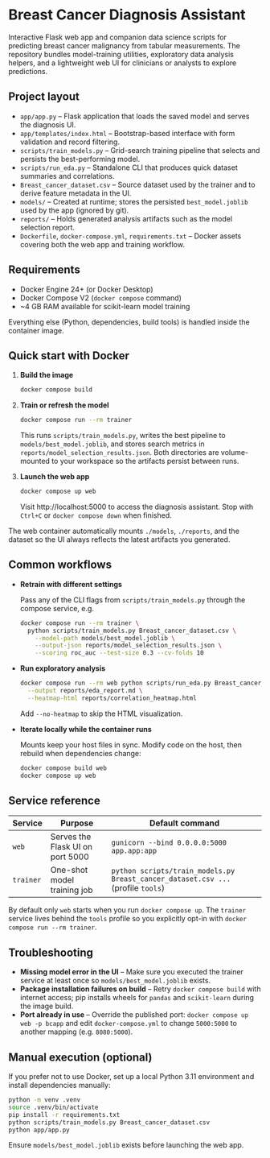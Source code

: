 # Breast Cancer Diagnosis Assistant

Interactive Flask web app and companion data science scripts for predicting breast cancer malignancy from tabular measurements. The repository bundles
model-training utilities, exploratory data analysis helpers, and a lightweight web UI for clinicians or analysts to explore predictions.

## Project layout

- `app/app.py` – Flask application that loads the saved model and serves the diagnosis UI.
- `app/templates/index.html` – Bootstrap-based interface with form validation and record filtering.
- `scripts/train_models.py` – Grid-search training pipeline that selects and persists the best-performing model.
- `scripts/run_eda.py` – Standalone CLI that produces quick dataset summaries and correlations.
- `Breast_cancer_dataset.csv` – Source dataset used by the trainer and to derive feature metadata in the UI.
- `models/` – Created at runtime; stores the persisted `best_model.joblib` used by the app (ignored by git).
- `reports/` – Holds generated analysis artifacts such as the model selection report.
- `Dockerfile`, `docker-compose.yml`, `requirements.txt` – Docker assets covering both the web app and training workflow.

## Requirements

- Docker Engine 24+ (or Docker Desktop)
- Docker Compose V2 (`docker compose` command)
- ~4 GB RAM available for scikit-learn model training

Everything else (Python, dependencies, build tools) is handled inside the container image.

## Quick start with Docker

1. **Build the image**

   ```bash
   docker compose build
   ```

2. **Train or refresh the model**

   ```bash
   docker compose run --rm trainer
   ```

   This runs `scripts/train_models.py`, writes the best pipeline to `models/best_model.joblib`, and stores search metrics in `reports/model_selection_results.json`. Both directories are volume-mounted to your workspace so the artifacts persist between runs.

3. **Launch the web app**

   ```bash
   docker compose up web
   ```

   Visit http://localhost:5000 to access the diagnosis assistant. Stop with `Ctrl+C` or `docker compose down` when finished.

The web container automatically mounts `./models`, `./reports`, and the dataset so the UI always reflects the latest artifacts you generated.

## Common workflows

- **Retrain with different settings**

  Pass any of the CLI flags from `scripts/train_models.py` through the compose service, e.g.

  ```bash
  docker compose run --rm trainer \
    python scripts/train_models.py Breast_cancer_dataset.csv \
      --model-path models/best_model.joblib \
      --output-json reports/model_selection_results.json \
      --scoring roc_auc --test-size 0.3 --cv-folds 10
  ```

- **Run exploratory analysis**

  ```bash
  docker compose run --rm web python scripts/run_eda.py Breast_cancer_dataset.csv \
    --output reports/eda_report.md \
    --heatmap-html reports/correlation_heatmap.html
  ```

  Add `--no-heatmap` to skip the HTML visualization.

- **Iterate locally while the container runs**

  Mounts keep your host files in sync. Modify code on the host, then rebuild when dependencies change:

  ```bash
  docker compose build web
  docker compose up web
  ```

## Service reference

| Service  | Purpose                         | Default command                                                                 |
|----------|---------------------------------|----------------------------------------------------------------------------------|
| `web`    | Serves the Flask UI on port 5000 | `gunicorn --bind 0.0.0.0:5000 app.app:app`                                       |
| `trainer`| One-shot model training job      | `python scripts/train_models.py Breast_cancer_dataset.csv ...` (profile `tools`) |

By default only `web` starts when you run `docker compose up`. The `trainer` service lives behind the `tools` profile so you explicitly opt-in with `docker compose run --rm trainer`.

## Troubleshooting

- **Missing model error in the UI** – Make sure you executed the trainer service at least once so `models/best_model.joblib` exists.
- **Package installation failures on build** – Retry `docker compose build` with internet access; pip installs wheels for `pandas` and `scikit-learn` during the image build.
- **Port already in use** – Override the published port: `docker compose up web -p bcapp` and edit `docker-compose.yml` to change `5000:5000` to another mapping (e.g. `8080:5000`).

## Manual execution (optional)

If you prefer not to use Docker, set up a local Python 3.11 environment and install dependencies manually:

```bash
python -m venv .venv
source .venv/bin/activate
pip install -r requirements.txt
python scripts/train_models.py Breast_cancer_dataset.csv
python app/app.py
```

Ensure `models/best_model.joblib` exists before launching the web app.
